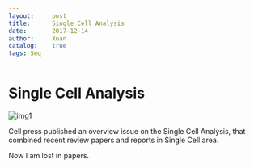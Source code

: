 ```yaml
---
layout:     post
title:      Single Cell Analysis 
date:       2017-12-14
author:     Xuan
catalog:    true
tags: Seq
---
```


# Single Cell Analysis
![img1](https://raw.githubusercontent.com/xxy103/rna/gh-pages/_img/2_single_cell_seq.jpg)


Cell press published an overview issue on the Single Cell Analysis, that combined recent review papers and reports in Single Cell area.

Now I am lost in papers.
